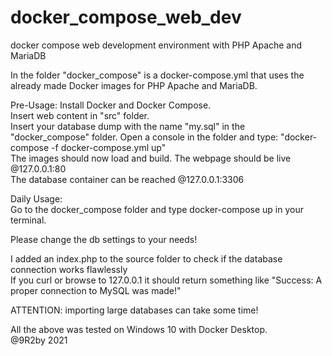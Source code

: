# docker_compose_web_dev
 docker compose web development environment with PHP Apache and MariaDB
 
   
 In the folder "docker_compose" is a docker-compose.yml that uses the already made Docker images
 for PHP Apache and MariaDB.
 
 Pre-Usage:
 Install Docker and Docker Compose.      
 Insert web content in "src" folder.  
 Insert your database dump with the name "my.sql" in the "docker_compose" folder.
 Open a console in the folder and type: "docker-compose -f docker-compose.yml up"   
 The images should now load and build.
 The webpage should be live @127.0.0.1:80    
 The database container can be reached @127.0.0.1:3306    
        
 Daily Usage:     
 Go to the docker_compose folder and type docker-compose up in your terminal. 
 
 Please change the db settings to your needs!    


     
 I added an index.php to the source folder to check if the database connection works flawlessly   
 If you curl or browse to 127.0.0.1 it should return something like "Success: A proper connection to MySQL was made!" 

 ATTENTION: importing large databases can take some time!
 
 All the above was tested on Windows 10 with Docker Desktop.    
 @9R2by 2021
